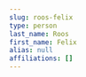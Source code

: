 ```yaml
---
slug: roos-felix
type: person
last_name: Roos
first_name: Felix
alias: null
affiliations: []
---
```


